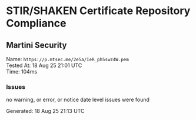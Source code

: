 # STIR/SHAKEN Certificate Repository Compliance

## Martini Security

Name: `https://p.mtsec.me/2e5a/IeR_ph5swz4W.pem`\
Tested At: 18 Aug 25 21:01 UTC\
Time: 104ms

### Issues

no warning, or error, or notice date level issues were found

Generated: 18 Aug 25 21:13 UTC